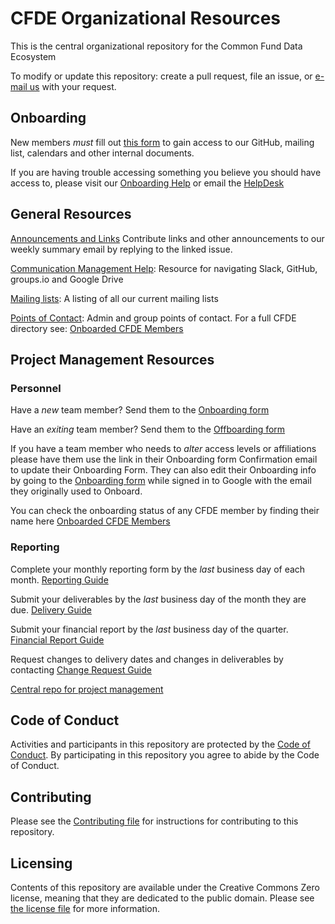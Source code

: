# CFDE Organizational Resources

This is the central organizational repository for the Common Fund Data Ecosystem

To modify or update this repository: create a pull
request, file an issue, or [e-mail us](mailto:autohelp+int+851+6545985337373134556@CFDE.groups.io) with your
request.

## Onboarding

New members *must* fill out [this form](https://forms.gle/H3ThBxzYYHdauaKJ8) to gain access to our 
GitHub, mailing list, calendars and other internal documents.

If you are having trouble accessing something you believe you should have access to, please visit our
[Onboarding Help](OnboardingHelp.md) or 
email the [HelpDesk](mailto:autohelp+int+851+6545985337373134556@CFDE.groups.io)

## General Resources

[Announcements and Links](https://github.com/nih-cfde/Announcements/issues?utf8=%E2%9C%93&q=is%3Aissue+is%3Aopen+Announcements) Contribute links and other announcements to our weekly summary email by replying to the linked issue.

[Communication Management Help](CommunicationManagementHelp.md): Resource for navigating Slack, GitHub, groups.io and Google Drive

[Mailing lists](MailingLists.md): A listing of all our current mailing lists

[Points of Contact](PointsOfContact.md): Admin and group points of contact. For a full CFDE directory see: [Onboarded CFDE Members](https://docs.google.com/spreadsheets/d/16JcTqlkCRPqrSnykqshrVM2XLf_3HJJiPpAb7qBaOug/edit?usp=sharing)

## Project Management Resources

### Personnel

Have a *new* team member? Send them to the [Onboarding form](https://forms.gle/H3ThBxzYYHdauaKJ8)

Have an *exiting* team member? Send them to the [Offboarding form](https://forms.gle/TQMmwvSGaDCFuVXP9)

If you have a team member who needs to *alter* access levels or affiliations please have them use the link in their Onboarding form Confirmation email to update their Onboarding Form. They can also edit their Onboarding info by going to the [Onboarding form](https://forms.gle/H3ThBxzYYHdauaKJ8) while signed in to Google with the email they originally used to Onboard.

You can check the onboarding status of any CFDE member by finding their name here [Onboarded CFDE Members](https://docs.google.com/spreadsheets/d/16JcTqlkCRPqrSnykqshrVM2XLf_3HJJiPpAb7qBaOug/edit?usp=sharing)

### Reporting

Complete your monthly reporting form by the *last* business day of each month. [Reporting Guide](https://github.com/nih-cfde/project-management/blob/master/MonthlyReportingGuide.md)

Submit your deliverables by the *last* business day of the month they are due. [Delivery Guide](https://github.com/nih-cfde/project-management/blob/master/DeliveryGuide.md)

Submit your financial report by the *last* business day of the quarter. [Financial Report Guide](https://github.com/nih-cfde/project-management/blob/master/FinancialReportingGuide.md)

Request changes to delivery dates and changes in deliverables by contacting <bob> [Change Request Guide](https://github.com/nih-cfde/project-management/blob/master/ChangeRequestGuide.md)

[Central repo for project management](https://github.com/nih-cfde/project-management/)

## Code of Conduct

Activities and participants in this repository are protected by the
[Code of Conduct](./CODEOFCONDUCT.md). By participating in this
repository you agree to abide by the Code of Conduct.

## Contributing

Please see the [Contributing file](./CONTRIBUTING.md) for instructions
for contributing to this repository.

## Licensing

Contents of this repository are available under the Creative Commons
Zero license, meaning that they are dedicated to the public domain.
Please see [the license file](./LICENSE.md) for more information.
